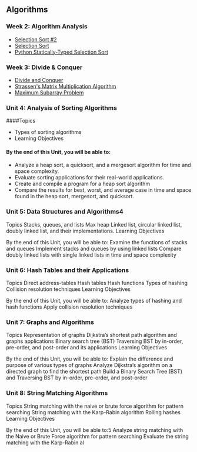 ## Algorithms

### Week 2: Algorithm Analysis

- [Selection Sort #2](https://github.com/jonfernq/Learning/blob/main/Algorithms/SelectionSort2/README.md)
- [Selection Sort](https://github.com/jonfernq/Learning/blob/main/Algorithms/SelectionSort/README.md)
- [Python Statically-Typed Selection Sort](https://github.com/jonfernq/Learning/blob/main/Algorithms/SelectionSort/SelectionSortStaticallyTyped.md)

### Week 3: Divide & Conquer 

- [Divide and Conquer](https://github.com/jonfernq/Learning/blob/main/Algorithms/DivideAndConquer/README.md)
- [Strassen's Matrix Multiplication Algorithm](https://github.com/jonfernq/Learning/blob/main/Algorithms/StrassensMatrixAlgorithm/README.md) 
- [Maximum Subarray Problem](https://github.com/jonfernq/Learning/blob/main/Algorithms/MaxSubarrayProblem/README.md)


### Unit 4: Analysis of Sorting Algorithms

####Topics
- Types of sorting algorithms
- Learning Objectives

#### By the end of this Unit, you will be able to:
- Analyze a heap sort, a quicksort, and a mergesort algorithm for time and space complexity.
- Evaluate sorting applications for their real-world applications.
- Create and compile a program for a heap sort algorithm
- Compare the results for best, worst, and average case in time and space found in the heap sort,
mergesort, and quicksort.

### Unit 5: Data Structures and Algorithms4

Topics
Stacks, queues, and lists
Max heap
Linked list, circular linked list, doubly linked list, and their implementations.
Learning Objectives

By the end of this Unit, you will be able to:
Examine the functions of stacks and queues
Implement stacks and queues by using linked lists
Compare doubly linked lists with single linked lists in time and space complexity

### Unit 6: Hash Tables and their Applications

Topics
Direct address-tables
Hash tables
Hash functions
Types of hashing
Collision resolution techniques
Learning Objectives

By the end of this Unit, you will be able to:
Analyze types of hashing and hash functions
Apply collision resolution techniques

### Unit 7: Graphs and Algorithms

Topics
Representation of graphs
Dijkstra’s shortest path algorithm and graphs applications
Binary search tree (BST)
Traversing BST by in-order, pre-order, and post-order and its applications
Learning Objectives

By the end of this Unit, you will be able to:
Explain the difference and purpose of various types of graphs
Analyze Dijkstra’s algorithm on a directed graph to find the shortest path
Build a Binary Search Tree (BST) and Traversing BST by in-order, pre-order, and post-order

### Unit 8: String Matching Algorithms

Topics
String matching with the naive or brute force algorithm for pattern searching
String matching with the Karp-Rabin algorithm
Rolling hashes
Learning Objectives

By the end of this Unit, you will be able to:5
Analyze string matching with the Naive or Brute Force algorithm for pattern searching
Evaluate the string matching with the Karp-Rabin al

